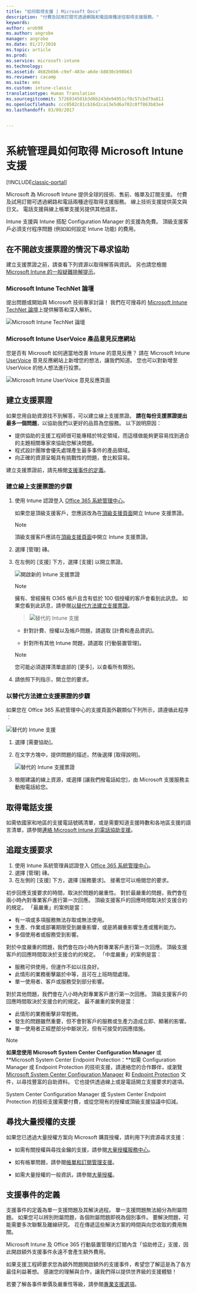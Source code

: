 ```yaml
---
title: "如何取得支援 | Microsoft Docs"
description: "付費及試用訂閱可透過網路和電話兩種途徑取得支援服務。"
keywords: 
author: arob98
ms.author: angrobe
manager: angrobe
ms.date: 01/27/2016
ms.topic: article
ms.prod: 
ms.service: microsoft-intune
ms.technology: 
ms.assetid: 4682b6b6-c9ef-483e-a6de-b8830cb98b63
ms.reviewer: cacamp
ms.suite: ems
ms.custom: intune-classic
translationtype: Human Translation
ms.sourcegitcommit: 5726934501b3d6b243de94951cf0c57cbd79a811
ms.openlocfilehash: ccc0502c81cb16d2ca13e5d6a702c0ff863b83e4
ms.lasthandoff: 03/09/2017


---
```


# <a name="how-admins-get-support-for-microsoft-intune"></a>系統管理員如何取得 Microsoft Intune 支援

[!INCLUDE[classic-portal](../includes/classic-portal.md)]

Microsoft 為 Microsoft Intune 提供全球的技術、售前、帳單及訂閱支援。 付費及試用訂閱可透過網路和電話兩種途徑取得支援服務。 線上技術支援提供英文與日文。 電話支援與線上帳單支援另提供其他語言。

Intune 支援與 Intune 搭配 Configuration Manager 的支援為免費。 頂級支援客戶必須支付程序問題 (例如如何設定 Intune 功能) 的費用。

## <a name="find-help-without-opening-a-support-ticket"></a>在不開啟支援票證的情況下尋求協助

建立支援票證之前，請查看下列資源以取得解答與資訊。 另也請您檢閱 [Microsoft Intune 的一般疑難排解提示](https://docs.microsoft.com/intune/troubleshoot/general-troubleshooting-tips-for-microsoft-intune)。

### <a name="microsoft-intune-technet-forums"></a>Microsoft Intune TechNet 論壇

提出問題或開始與 Microsoft 技術專家討論！ 我們在可搜尋的 [Microsoft Intune TechNet 論壇](https://social.technet.microsoft.com/Forums/home)上提供解答和深入解析。

![Microsoft Intune TechNet 論壇](./media/technet-forum-for-support.png)

### <a name="microsoft-intune-uservoice-product-feedback-site"></a>Microsoft Intune UserVoice 產品意見反應網站

您是否有 Microsoft 如何適當地改善 Intune 的意見反應？ 請在 Microsoft Intune [UserVoice](https://microsoftintune.uservoice.com/forums/291681-ideas) 意見反應網站上新增您的想法，讓我們知道。 您也可以對新增至 UserVoice 的他人想法進行投票。

![Microsoft Intune UserVoice 意見反應頁面](./media/intune-uservoice-feedback-page.png)

## <a name="create-a-support-ticket"></a>建立支援票證

如果您用自助資源找不到解答，可以建立線上支援票證。 **請在每份支援票證提出最多一個問題**，以協助我們以更好的品質為您服務。 以下說明原因：

- 提供協助的支援工程師很可能專精於特定領域，而這樣做能夠更容易找到適合的主題相關專家來協助您解決問題。
- 程式設計團隊會優先處理產生最多事件的產品領域。
- 向正確的資源呈報具有挑戰性的問題，會比較容易。

建立支援票證前，請先檢閱[支援事件的定義](#definition-of-a-support-incident)。

### <a name="steps-to-create-an-online-support-ticket"></a>建立線上支援票證的步驟

1.  使用 Intune 認證登入 [Office 365 系統管理中心](https://portal.office.com)。

    如果您是頂級支援客戶，您應該改為在[頂級支援頁面](https://support.microsoft.com/en-us/premier/contacts)開立 Intune 支援票證。

    >[!NOTE]
    >
    >頂級支援客戶應該在[頂級支援頁面](https://support.microsoft.com/en-us/premier/contacts)中開立 Intune 支援票證。

2.  選擇 [管理] 磚。
3.  在左側的 [支援] 下方，選擇 [支援] 以開立票證。

    ![開啟新的 Intune 支援票證](../media/support-open-ticket.png)

    >[!NOTE]
    >  擁有、曾經擁有 O365 帳戶且含有低於 100 個授權的客戶會看到此訊息。 如果您看到此訊息，請參閱[以替代方法建立支援票證](#create-a-support-ticket-with-alternate-methods)。

    > ![替代的 Intune 支援](../media/alternate-support-ui.png)

    -   針對計費、授權以及帳戶問題，請選取 [計費和產品資訊]。

    -   針對所有其他 Intune 問題，請選取 [行動裝置管理]。

    > [!NOTE]
    > 您可能必須選擇清單底部的 [更多]，以查看所有類別。

3.  請依照下列指示，開立您的要求。

### <a name="steps-to-create-a-support-ticket-with-alternate-methods"></a>以替代方法建立支援票證的步驟

如果您在 Office 365 系統管理中心的支援頁面外觀類似下列所示，請遵循此程序︰

![替代的 Intune 支援](../media/alternate-support-ui.png)


1. 選擇 [需要協助]。
2. 在文字方塊中，提供問題的描述，然後選擇 [取得說明]。

    ![替代的 Intune 支援票證](../media/support-need-help.png)

3. 檢閱建議的線上資源，或選擇 [讓我們撥電話給您]，由 Microsoft 支援服務主動撥電話給您。

## <a name="get-phone-support"></a>取得電話支援
如需依國家和地區的支援電話號碼清單，或是需要知道支援時數和各地區支援的語言清單，請參閱[連絡 Microsoft Intune 的電話協助支援](contact-assisted-phone-support-for-microsoft-intune.md)。

## <a name="track-your-support-requests"></a>追蹤支援要求
1.  使用 Intune 系統管理員認證登入 [Office 365 系統管理中心](https://portal.office.com)。
2.  選擇 [管理] 磚。
3.  在左側的 [支援] 下方，選擇 [服務要求]。 接著您可以檢閱您的要求。

初步回應支援要求的時間，取決於問題的嚴重性。 對於最嚴重的問題，我們會在兩小時內對專業客戶進行第一次回應。 頂級支援客戶的回應時間取決於支援合約的規定。 「最嚴重」的案例是當：

- 有一項或多項服務無法存取或無法使用。
- 生產、作業或部署期限受到嚴重影響，或是將嚴重影響生產或獲利能力。
- 多個使用者或服務受到影響。

對於中度嚴重的問題，我們會在四小時內對專業客戶進行第一次回應。 頂級支援客戶的回應時間取決於支援合約的規定。 「中度嚴重」的案例是當：

- 服務可供使用，但運作不如以往良好。
- 此情形的業務衝擊屬於中等，且可在上班時間處理。
- 單一使用者、客戶或服務受到部分影響。

對於其他問題，我們會在八小時內對專業客戶進行第一次回應。 頂級支援客戶的回應時間取決於支援合約的規定。 最不嚴重的案例是當：

- 此情形的業務衝擊非常輕微。
- 發生的問題雖然重要，但不會對客戶的服務或生產力造成立即、顯著的影響。
- 單一使用者正經歷部分中斷狀況，但有可接受的因應措施。

> [!NOTE]
> **如果您使用 Microsoft System Center Configuration Manager** 或 **Microsoft System Center Endpoint Protection：**如需 Configuration Manager 或 Endpoint Protection 的技術支援，請連絡您的合作夥伴，或瀏覽 [Microsoft System Center Configuration Manager](https://docs.microsoft.com/sccm/) 和 [Endpoint Protection](https://technet.microsoft.com/en-us/library/hh508836.aspx) 文件，以尋找豐富的自助資料。 它也提供透過線上或是電話開立支援要求的選項。
>
> System Center Configuration Manager 或 System Center Endpoint Protection 的技術支援需要付費，或從您現有的授權或頂級支援協議中扣減。

## <a name="find-support-for-volume-licensing"></a>尋找大量授權的支援
如果您已透過大量授權方案向 Microsoft 購買授權，請利用下列資源尋求支援：

-   如需有關授權與尋找金鑰的支援，請參閱[大量授權服務中心](http://go.microsoft.com/fwlink/p/?LinkID=282016)。

-   如有帳單問題，請參閱[帳單和訂閱管理支援](http://support.microsoft.com/oas/default.aspx?prid=15371)。

-   如需大量授權的一般資訊，請參閱[大量授權](http://go.microsoft.com/fwlink/p/?LinkID=282015)。

## <a name="definition-of-a-support-incident"></a>支援事件的定義

支援事件的定義為單一支援問題及其解決過程。 單一支援問題無法細分為附屬問題。 如果您可以辨別附屬問題，各個附屬問題即視為個別事件。 要解決問題，可能需要多次聯繫及離線研究。 花在傳遞這些解決方案的時間與向您收取的費用無關。

Microsoft Intune 及 Office 365 行動裝置管理的訂閱內含「協助修正」支援，因此開啟額外支援事件永遠不會產生額外費用。

如果支援工程師要求您為額外問題開啟額外的支援事件，希望您了解這是為了各方最佳利益著想。 感謝您的理解與合作，讓我們得以提供世界級的支援體驗！

若要了解各事件單價及嚴重性等級，請參閱[專業支援選項](https://support.microsoft.com/gp/offerprophone)。


